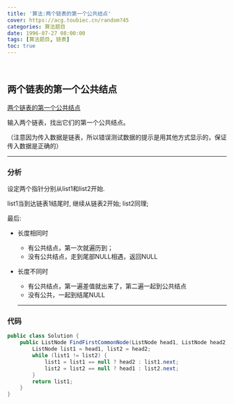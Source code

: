 ```yaml
---
title: '算法:两个链表的第一个公共结点'
cover: https://acg.toubiec.cn/random?45
categories: 算法题目
date: 1996-07-27 08:00:00
tags: [算法题目, 链表]
toc: true
---
```


<br/>

<!--more-->

## 两个链表的第一个公共结点

[两个链表的第一个公共结点](https://www.nowcoder.com/practice/6ab1d9a29e88450685099d45c9e31e46?tpId=13&tqId=11189&tPage=2&rp=1&ru=%2Fta%2Fcoding-interviews&qru=%2Fta%2Fcoding-interviews%2Fquestion-ranking)

输入两个链表，找出它们的第一个公共结点。

（注意因为传入数据是链表，所以错误测试数据的提示是用其他方式显示的，保证传入数据是正确的）

****

### 分析

设定两个指针分别从list1和list2开始.

list1当到达链表1结尾时, 继续从链表2开始; list2同理;

最后:

-   长度相同时

    -   有公共结点，第一次就遍历到；
    -   没有公共结点，走到尾部NULL相遇，返回NULL

-   长度不同时

    -   有公共结点，第一遍差值就出来了，第二遍一起到公共结点
    -   没有公共，一起到结尾NULL

    ****

### 代码

```java
public class Solution {
    public ListNode FindFirstCommonNode(ListNode head1, ListNode head2) {
        ListNode list1 = head1, list2 = head2;
        while (list1 != list2) {
            list1 = list1 == null ? head2 : list1.next;
            list2 = list2 == null ? head1 : list2.next;
        }
        return list1;
    }
}
```

